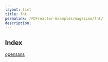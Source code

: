 ```yaml
---
layout: list
title: fnt
permalink: /PDFreactor-Examples/magazine/fnt/
description: 
---
```


## Index
<div class="boxes">
                            <a href="/PDFreactor-Examples/magazine/fnt/opensans/">
                                opensans
                            </a>
</div>


